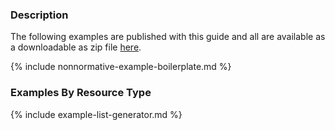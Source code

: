 
### Description

The following examples are published with this guide and all are available as a downloadable as zip file [here](downloads.html#examples).

{% include nonnormative-example-boilerplate.md %}

<!-- ================================================ -->
<!--  use this line to include an autogenerated list of all examples from the remove it if you would like to hand generate it -->

### Examples By Resource Type
{% include example-list-generator.md %}
<!-- ================================================ -->










